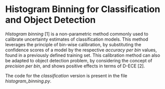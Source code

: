# Histogram Binning for Classification and Object Detection

_Histogram binning_ [1] is a non-parametric method commonly used to calibrate uncertainty estimates of classification models. This method leverages the principle of bin-wise calibration, by substituting the confidence scores of a model by the respective _accuracy per bin_ values, found in a previously defined training set. This calibration method can also be adapted to object detection problem, by considering the concept of _precision per bin_, and shows positive effects in terms of D-ECE [2].

The code for the _classification_ version is present in the file _histogram_binning.py_.  
